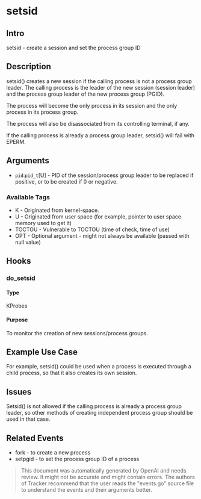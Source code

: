 
# setsid

## Intro
setsid - create a session and set the process group ID

## Description
setsid() creates a new session if the calling process is not a process group leader.
 The calling process is the leader of the new session (session leader) and the
process group leader of the new process group (PGID).

The process will become the only process in its session and the only process in
its process group.

The process will also be disassociated from its controlling terminal, if any.

If the calling process is already a process group leader, setsid() will fail with
EPERM.

## Arguments
* `pid`:`pid_t`[U] - PID of the session/process group leader to be replaced if positive, 
or to be created if 0 or negative.

### Available Tags
* K - Originated from kernel-space.
* U - Originated from user space (for example, pointer to user space memory used to get it)
* TOCTOU - Vulnerable to TOCTOU (time of check, time of use)
* OPT - Optional argument - might not always be available (passed with null value)

## Hooks
### do_setsid
#### Type
KProbes 
#### Purpose
To monitor the creation of new sessions/process groups.

## Example Use Case
For example, setsid() could be used when a process is executed through a child 
process, so that it also creates its own session.

## Issues
Setsid() is not allowed if the calling process is already a process group leader,
so other methods of creating independent process group should be used in that case.

## Related Events
* fork - to create a new process 
* setpgid - to set the process group ID of a process

> This document was automatically generated by OpenAI and needs review. It might
> not be accurate and might contain errors. The authors of Tracker recommend that
> the user reads the "events.go" source file to understand the events and their
> arguments better.
